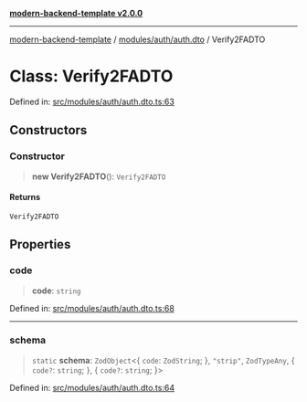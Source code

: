 [**modern-backend-template v2.0.0**](../../../../README.md)

***

[modern-backend-template](../../../../modules.md) / [modules/auth/auth.dto](../README.md) / Verify2FADTO

# Class: Verify2FADTO

Defined in: [src/modules/auth/auth.dto.ts:63](https://github.com/maemreyo/saas-4cus-nodejs/blob/1a77de11cd6eaefe66c31c7f5de281673fc25ce5/src/modules/auth/auth.dto.ts#L63)

## Constructors

### Constructor

> **new Verify2FADTO**(): `Verify2FADTO`

#### Returns

`Verify2FADTO`

## Properties

### code

> **code**: `string`

Defined in: [src/modules/auth/auth.dto.ts:68](https://github.com/maemreyo/saas-4cus-nodejs/blob/1a77de11cd6eaefe66c31c7f5de281673fc25ce5/src/modules/auth/auth.dto.ts#L68)

***

### schema

> `static` **schema**: `ZodObject`\<\{ `code`: `ZodString`; \}, `"strip"`, `ZodTypeAny`, \{ `code?`: `string`; \}, \{ `code?`: `string`; \}\>

Defined in: [src/modules/auth/auth.dto.ts:64](https://github.com/maemreyo/saas-4cus-nodejs/blob/1a77de11cd6eaefe66c31c7f5de281673fc25ce5/src/modules/auth/auth.dto.ts#L64)
